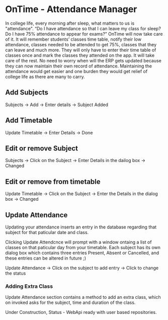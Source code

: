 # OnTime - Attendance Manager

In college life, every morning after sleep, what matters to us is "attendance". “Do I have
attendance so that I can leave my class for sleep? Do I have 75% attendance to appear for
exams?” OnTime will now take care of it. It will remember students’ classes time table, notify
their low attendance, classes needed to be attended to get 75%, classes that they can leave
and much more. They will only have to enter their time table of classes once and mark the
classes they attended on the app. It will take care of the rest. No need to worry when will the
ERP gets updated because they can now maintain their own record of attendance.
Maintaining the attendance would get easier and one burden they would get relief of college
life as there are many to carry.

## Add Subjects

Subjects -> Add -> Enter details -> Subject Added

## Add Timetable

Update Timetable -> Enter Details -> Done

## Edit or remove Subject

Subjects -> Click on the Subject -> Enter Details in the dailog box -> Changed

## Edit or remove from timetable

Update Timetable -> Click on the Subject -> Enter the Details in the dialog box -> Changed

## Update Attendance

Updating your attendance inserts an entry in the database regarding that subject for that paticular date and class.

Clicking Update Attendcnce will prompt with a window ontaing a list of classes on that paticular day from your timetable.
Each subject has its own dialog box which contains three entries Present, Absent or Cancelled, and these entries can be altered in future ;)

Update Attendance -> Click on the subject to add entry -> Click to change the status

### Adding Extra Class
 
Update Attendance section contains a method to add an extra class, which on invoked asks for the subject, time and duration of the class.

Under Construction, 
Status -  WebApi ready with user based repositories.

